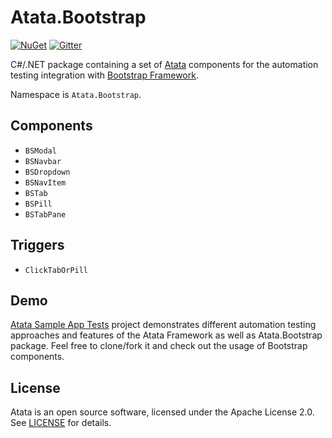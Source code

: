 # Atata.Bootstrap

[![NuGet](http://img.shields.io/nuget/v/Atata.Bootstrap.svg)](https://www.nuget.org/packages/Atata.Bootstrap/)
[![Gitter](https://badges.gitter.im/atata-framework/atata-bootstrap.svg)](https://gitter.im/atata-framework/atata-bootstrap)

C#/.NET package containing a set of [Atata](https://github.com/atata-framework/atata) components for the automation testing integration with [Bootstrap Framework](http://getbootstrap.com/).

Namespace is `Atata.Bootstrap`.

## Components

- `BSModal`
- `BSNavbar`
- `BSDropdown`
- `BSNavItem`
- `BSTab`
- `BSPill`
- `BSTabPane`

## Triggers

- `ClickTabOrPill`

## Demo

[Atata Sample App Tests](https://github.com/atata-framework/atata-sample-app-tests) project demonstrates different automation testing approaches and features of the Atata Framework as well as Atata.Bootstrap package. Feel free to clone/fork it and check out the usage of Bootstrap components.

## License

Atata is an open source software, licensed under the Apache License 2.0. See [LICENSE](LICENSE) for details.